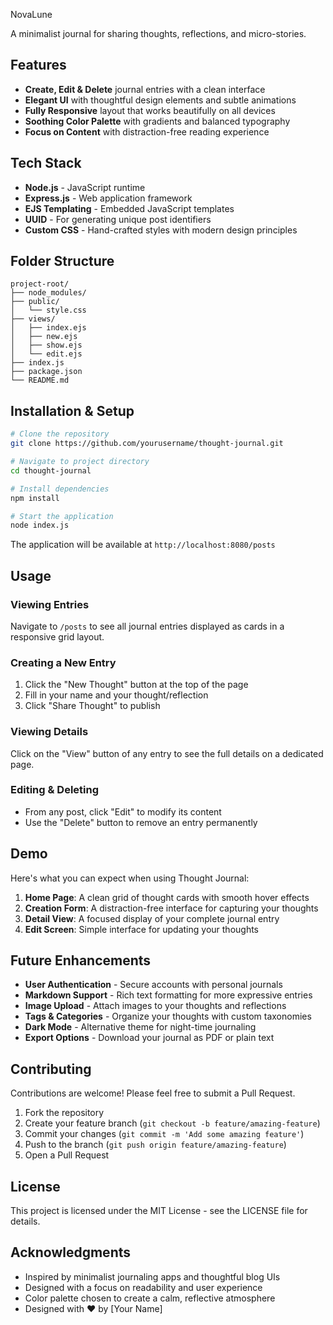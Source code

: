 NovaLune

A minimalist journal for sharing thoughts, reflections, and micro-stories.


## Features

- **Create, Edit & Delete** journal entries with a clean interface
- **Elegant UI** with thoughtful design elements and subtle animations
- **Fully Responsive** layout that works beautifully on all devices
- **Soothing Color Palette** with gradients and balanced typography
- **Focus on Content** with distraction-free reading experience

## Tech Stack

- **Node.js** - JavaScript runtime
- **Express.js** - Web application framework
- **EJS Templating** - Embedded JavaScript templates
- **UUID** - For generating unique post identifiers
- **Custom CSS** - Hand-crafted styles with modern design principles

## Folder Structure

```
project-root/
├── node_modules/
├── public/
│   └── style.css
├── views/
│   ├── index.ejs
│   ├── new.ejs
│   ├── show.ejs
│   └── edit.ejs
├── index.js
├── package.json
└── README.md
```

## Installation & Setup

```bash
# Clone the repository
git clone https://github.com/yourusername/thought-journal.git

# Navigate to project directory
cd thought-journal

# Install dependencies
npm install

# Start the application
node index.js
```

The application will be available at `http://localhost:8080/posts`

## Usage

### Viewing Entries
Navigate to `/posts` to see all journal entries displayed as cards in a responsive grid layout.

### Creating a New Entry
1. Click the "New Thought" button at the top of the page
2. Fill in your name and your thought/reflection
3. Click "Share Thought" to publish

### Viewing Details
Click on the "View" button of any entry to see the full details on a dedicated page.

### Editing & Deleting
- From any post, click "Edit" to modify its content
- Use the "Delete" button to remove an entry permanently

## Demo

Here's what you can expect when using Thought Journal:

1. **Home Page**: A clean grid of thought cards with smooth hover effects
2. **Creation Form**: A distraction-free interface for capturing your thoughts
3. **Detail View**: A focused display of your complete journal entry
4. **Edit Screen**: Simple interface for updating your thoughts

## Future Enhancements

- **User Authentication** - Secure accounts with personal journals
- **Markdown Support** - Rich text formatting for more expressive entries
- **Image Upload** - Attach images to your thoughts and reflections
- **Tags & Categories** - Organize your thoughts with custom taxonomies
- **Dark Mode** - Alternative theme for night-time journaling
- **Export Options** - Download your journal as PDF or plain text

## Contributing

Contributions are welcome! Please feel free to submit a Pull Request.

1. Fork the repository
2. Create your feature branch (`git checkout -b feature/amazing-feature`)
3. Commit your changes (`git commit -m 'Add some amazing feature'`)
4. Push to the branch (`git push origin feature/amazing-feature`)
5. Open a Pull Request

## License

This project is licensed under the MIT License - see the LICENSE file for details.

## Acknowledgments

- Inspired by minimalist journaling apps and thoughtful blog UIs
- Designed with a focus on readability and user experience
- Color palette chosen to create a calm, reflective atmosphere
- Designed with ❤️ by [Your Name]
